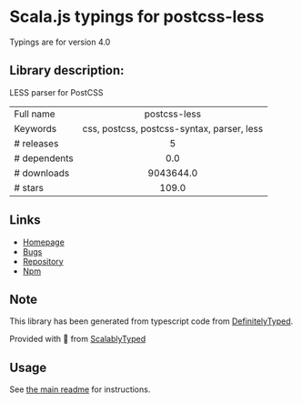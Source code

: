 
# Scala.js typings for postcss-less

Typings are for version 4.0

## Library description:
LESS parser for PostCSS

|                    |                 |
| ------------------ | :-------------: |
| Full name          | postcss-less |
| Keywords           | css, postcss, postcss-syntax, parser, less |
| # releases         | 5 |
| # dependents       | 0.0 |
| # downloads        | 9043644.0 |
| # stars            | 109.0 |

## Links
- [Homepage](https://github.com/shellscape/postcss-less)
- [Bugs](https://github.com/shellscape/postcss-less/issues)
- [Repository](https://github.com/shellscape/postcss-less)
- [Npm](https://www.npmjs.com/package/postcss-less)
    


## Note
This library has been generated from typescript code from [DefinitelyTyped](https://definitelytyped.org).

Provided with :purple_heart: from [ScalablyTyped](https://github.com/oyvindberg/ScalablyTyped)

## Usage
See [the main readme](../../readme.md) for instructions.


